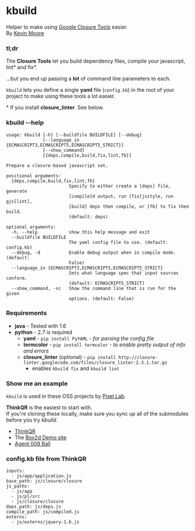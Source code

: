# kbuild

Helper to make using [Google Closure Tools](http://code.google.com/closure/) easier.  
By [Kevin Moore](http://j832.com)

### tl;dr

The **Closure Tools** let you build dependency files, compile your javascript, lint\* and fix\*.

...but you end up passing a **lot** of command line parameters to each.

`kbuild` lets you define a single **yaml** file (`config.kb`) in the root of your project to make using these tools a lot easier.

\* If you install **closure_linter**. See below.

### kbuild --help

    usage: kbuild [-h] [--buildfile BUILDFILE] [--debug]
                  [--language_in {ECMASCRIPT3,ECMASCRIPT5,ECMASCRIPT5_STRICT}]
                  [--show_command]
                  [{deps,compile,build,fix,lint,fb}]

    Prepare a closure-based javascript set.

    positional arguments:
      {deps,compile,build,fix,lint,fb}
                            Specify to either create a [deps] file, generate
                            [compile]d output, run [fix]jsstyle, run gjs[lint],
                            [build] deps then compile, or [fb] to fix then build.
                            (default: deps)

    optional arguments:
      -h, --help            show this help message and exit
      --buildfile BUILDFILE
                            The yaml config file to use. (default: config.kb)
      --debug, -d           Enable debug output when in compile mode. (default:
                            False)
      --language_in {ECMASCRIPT3,ECMASCRIPT5,ECMASCRIPT5_STRICT}
                            Sets what language spec that input sources conform.
                            (default: ECMASCRIPT5_STRICT)
      --show_command, -sc   Show the command line that is run for the given
                            options. (default: False)

### Requirements

* **java** - Tested with 1.6
* **python** - 2.7 is required
    * **yaml** - `pip install PyYAML` - *for parsing the config file*
    * **termcolor** - `pip install termcolor` - *to enable pretty output of info and errors*
    * **closure_linter** (optional) - `pip install http://closure-linter.googlecode.com/files/closure_linter-2.3.1.tar.gz`
        * enables `kbuild fix` and `kbuild lint`

### Show me an example

`kbuild` is used in these OSS projects by [Pixel Lab](http://thinkpixellab.com).

**ThinkQR** is the easiest to start with.  
If you're cloning these locally, make sure you sync up all of the submodules before you try _kbuild_.

* [ThinkQR](https://github.com/thinkpixellab/thinkqr)
* The [Box2d Demo site](https://github.com/thinkpixellab/box2dWeb)
* [Agent 008 Ball](https://github.com/thinkpixellab/agent8ball)

### config.kb file from ThinkQR

    inputs:
      - js/app/application.js
    base_path: js/closure/closure
    js_paths:
      - js/app
      - js/pl/src
      - js/closure/closure
    deps_path: js/deps.js
    compile_path: js/compiled.js
    externs:
      - js/externs/jquery-1.6.js
